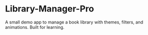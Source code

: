# Library-Manager-Pro
A small demo app to manage a book library with themes, filters, and animations. Built for learning.
